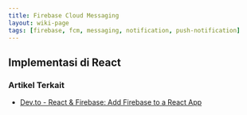 ```yaml
---
title: Firebase Cloud Messaging
layout: wiki-page
tags: [firebase, fcm, messaging, notification, push-notification]
---
```


## Implementasi di React

### Artikel Terkait
- [Dev.to - React & Firebase: Add Firebase to a React App](https://dev.to/farazamiruddin/react-firebase-add-firebase-to-a-react-app-4nc9)
